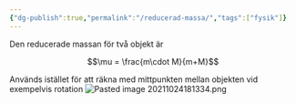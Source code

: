 ```yaml
---
{"dg-publish":true,"permalink":"/reducerad-massa/","tags":["fysik"]}
---
```


Den reducerade massan för två objekt är

$$\mu = \frac{m\cdot M}{m+M}$$

Används istället för att räkna med mittpunkten mellan objekten vid exempelvis rotation
![Pasted image 20211024181334.png](/img/user/images/Pasted%20image%2020211024181334.png)
